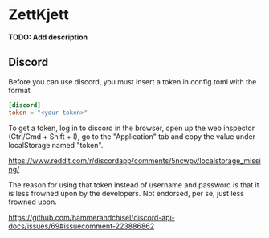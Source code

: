 # ZettKjett

**TODO: Add description**

## Discord

Before you can use discord, you must insert a token in config.toml with the
format
```toml
[discord]
token = "<your token>"
```

To get a token, log in to discord in the browser, open up the web inspector
(Ctrl/Cmd  + Shift + I), go to the "Application" tab and copy the value under
localStorage named "token".

https://www.reddit.com/r/discordapp/comments/5ncwpv/localstorage_missing/

The reason for using that token instead of username and password is that it is
less frowned upon by the developers. Not endorsed, per se, just less frowned upon.

https://github.com/hammerandchisel/discord-api-docs/issues/69#issuecomment-223886862
